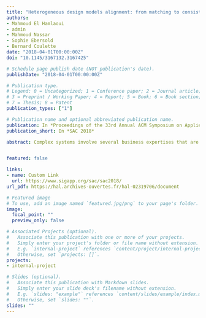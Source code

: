 ```yaml
---
title: "Heterogeneous design models alignment: from matching to consistency management"
authors:
- Mahmoud El Hamlaoui
- admin
- Mahmoud Nassar
- Sophie Ebersold
- Bernard Coulette
date: "2018-04-01T00:00:00Z"
doi: "10.1145/3167132.3167425"

# Schedule page publish date (NOT publication's date).
publishDate: "2018-04-01T00:00:00Z"

# Publication type.
# Legend: 0 = Uncategorized; 1 = Conference paper; 2 = Journal article;
# 3 = Preprint / Working Paper; 4 = Report; 5 = Book; 6 = Book section;
# 7 = Thesis; 8 = Patent
publication_types: ["1"]

# Publication name and optional abbreviated publication name.
publication: In *Proceedings of the 33rd Annual ACM Symposium on Applied Computing*
publication_short: In *SAC 2018*

abstract: Complex systems involve several business expertises that are designed as models in different modeling languages. These partial models are manipulated by different designers, and are thus generally heterogeneous (i.e conform to different metamodels). To create a complete view of the system, we proposed a process to organize partial models as a network of models through a virtual global model. As models evolve, changing elements involved in a correspondence, may cause the inconsistency of the global model. So, we have defined a process that automatically identify changes, classify them and treat their impacts on elements of other partial models in order to maintain the global model consistency.


featured: false

links:
- name: Custom Link
  url: https://www.sigapp.org/sac/sac2018/
url_pdf: https://hal.archives-ouvertes.fr/hal-02319706/document

# Featured image
# To use, add an image named `featured.jpg/png` to your page's folder.
image:
  focal_point: ""
  preview_only: false

# Associated Projects (optional).
#   Associate this publication with one or more of your projects.
#   Simply enter your project's folder or file name without extension.
#   E.g. `internal-project` references `content/project/internal-project/index.md`.
#   Otherwise, set `projects: []`.
projects:
- internal-project

# Slides (optional).
#   Associate this publication with Markdown slides.
#   Simply enter your slide deck's filename without extension.
#   E.g. `slides: "example"` references `content/slides/example/index.md`.
#   Otherwise, set `slides: ""`.
slides: ""
---
```

